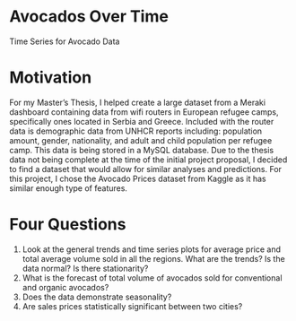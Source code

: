 # Avocados Over Time
Time Series for Avocado Data

# Motivation
For my Master’s Thesis, I helped create a large dataset from a Meraki dashboard containing data from wifi routers in European refugee camps, specifically ones located in Serbia and Greece. Included with the router data is demographic data from UNHCR reports including: population amount, gender, nationality, and adult and child population per refugee camp. This data is being stored in a MySQL database. Due to the thesis data not being complete at the time of the initial project proposal, I decided to find a dataset that would allow for similar analyses and predictions. For this project, I chose the Avocado Prices dataset from Kaggle as it has similar enough type of features.

# Four Questions
1. Look at the general trends and time series plots for average price and total average volume sold in
all the regions. What are the trends? Is the data normal? Is there stationarity?
2. What is the forecast of total volume of avocados sold for conventional and organic avocados?
3. Does the data demonstrate seasonality?
4. Are sales prices statistically significant between two cities?
